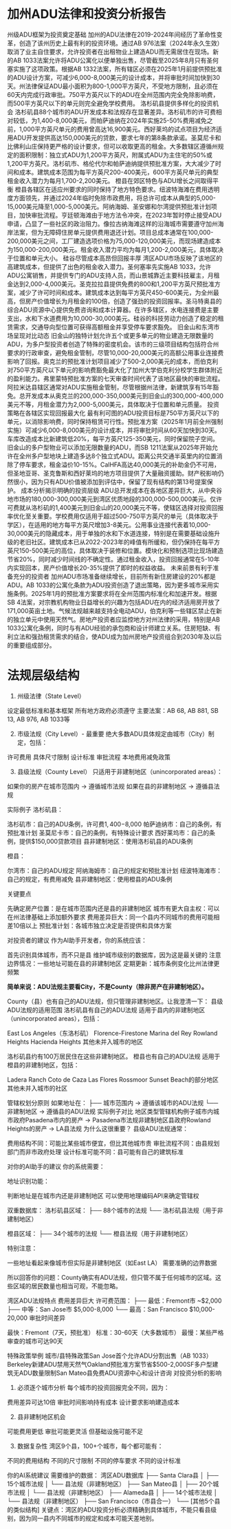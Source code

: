 # 加州ADU法律和投资分析报告

州级ADU框架为投资奠定基础
加州的ADU法律在2019-2024年间经历了革命性变革，创造了该州历史上最有利的投资环境。通过AB 976法案（2024年永久生效）取消了业主自住要求，允许投资者在出租物业上建造ADU而无需居住在现场。新的AB 1033法案允许将ADU公寓化以便单独出售，尽管截至2025年8月只有圣何塞实施了这项政策。根据AB 1332法案，所有辖区必须在2025年1月前提供预批准的ADU设计方案，可减少6,000-8,000美元的设计成本，并将审批时间加快到30天。州法律保证ADU最小面积为800-1,000平方英尺，不受地方限制，且必须在60天内完成行政审批。750平方英尺以下的ADU在全州范围内完全免除影响费，而500平方英尺以下的单元则完全避免学校费用。
洛杉矶县提供多样化的投资机会
洛杉矶县88个城市的ADU开发成本和法规存在显著差异。洛杉矶市的许可费相对较低，为1,400-8,000美元，而帕萨迪纳在2024年实施25-50%费用减免之前，1,000平方英尺单元的费用曾高达16,900美元。西好莱坞的试点项目为经济适用ADU开发提供高达150,000美元的贷款，要求七年的第8条款承诺。圣莫尼卡和比佛利山庄保持更严格的设计要求，但可以收取更高的租金。大多数辖区遵循州规定的面积限制：独立式ADU为1,200平方英尺，附属式ADU为主住宅的50%或1,200平方英尺。洛杉矶市、格伦代尔和帕萨迪纳提供预批准方案，大大减少了时间和成本。建筑成本范围为每平方英尺200-400美元，600平方英尺单元的典型租金收入潜力为每月1,700-2,200美元。
橙县在郊区特色与ADU增长之间取得平衡
橙县各辖区在适应州要求的同时保持了地方特色要求。纽波特海滩在费用透明度方面领先，并通过2024年临时免除市政费用，将总许可成本从典型的5,000-15,000美元降至1,000-5,000美元。阿纳海姆、圣安娜和尔湾提供预批准计划项目，加快审批流程。亨廷顿海滩由于地方法令冲突，在2023年暂时停止接受ADU申请，凸显了一些社区的政治阻力。像拉古纳海滩这样的沿海城市需要遵守加州海岸法案，但为无障碍住房单元提供费用退还计划。项目总成本通常在100,000-200,000美元之间，工厂建造选项价格为75,000-120,000美元，而现场建造成本为150,000-200,000美元。租金收入潜力平均为每月1,200-2,000美元，具体取决于位置和单元大小。
硅谷尽管成本高昂但回报丰厚
湾区ADU市场反映了该地区的高建筑成本，但提供了出色的租金收入潜力。圣何塞率先实施AB 1033，允许ADU公寓销售，并提供专门的ADU支持人员，而山景城靠近主要科技雇主，月租金达到2,000-4,000美元。圣克拉拉县提供免费的800和1,200平方英尺预批准方案，减少了许可时间和成本。建筑成本达到每平方英尺450-600美元，为全州最高，但房产价值增长为月租金的100倍，创造了强劲的投资回报率。圣马特奥县的综合ADU资源中心提供免费咨询和成本计算器。在许多辖区，水电连接费是主要支出，水和下水道费用为10,000-30,000美元。硅谷的科技劳动力创造了稳定的租赁需求，交通导向型位置可获得高额租金并享受停车要求豁免。
旧金山和东湾市场呈现对比动态
旧金山的独特计划允许五个或更多单元的物业建造无限数量的ADU，为多户型投资者创造了特殊的密度机会。该市的三级项目结构包括符合州要求的行政审查，避免租金管制，尽管10,000-20,000美元的高额公用事业连接费影响了回报。奥克兰的预批准计划项目减少了500-2,000美元的成本，而伯克利对750平方英尺以下单元的影响费豁免最大化了加州大学伯克利分校学生群体附近的盈利能力。弗里蒙特预批准方案的七天审查时间代表了该地区最快的审批流程。阿拉米达县辖区通常对ADU实施租金管制，尽管根据州法律，新建筑享有15年豁免。总开发成本从奥克兰的200,000-350,000美元到旧金山的300,000-400,000美元不等，月租金潜力为2,000-5,000美元，具体取决于位置和单元质量。
投资策略在各辖区实现回报最大化
最有利可图的ADU投资目标是750平方英尺以下的单元，以消除影响费，同时保持租赁可行性。预批准方案（2025年1月前全州强制实施）可减少6,000-8,000美元的设计成本，并将审批时间从60天加快到30天。车库改造成本比新建筑低20%，每平方英尺125-350美元，同时保留院子空间。旧金山的多户型物业可以添加无限数量的ADU，而SB 1211法案从2025年开始允许在全州多户型地块上建造多达8个独立式ADU。距离公共交通半英里内的位置消除了停车要求，租金溢价10-15%。CalHFA高达40,000美元的补助金仍不可用，但圣地亚哥、圣克鲁斯和西好莱坞的地方项目提供了大量融资援助。财产税影响仍然很小，因为只有ADU价值被添加到评估中，保留了现有结构的第13号提案保护。
成本分析揭示明确的投资层级
ADU总开发成本在各地区差异巨大，从中央谷地市场的180,000-300,000美元到湾区优质地段的300,000-500,000美元。仅许可费就从洛杉矶的1,400美元到旧金山的20,000美元不等，使辖区选择对投资回报率优化至关重要。学校费用仅适用于超过500-750平方英尺的单元（具体取决于学区），在适用的地方每平方英尺增加3-8美元。公用事业连接代表着10,000-30,000美元的隐藏成本，用于单独的水和下水道连接，特别是在需要基础设施升级的老旧社区。建筑成本已从2022-2023年的峰值有所缓和，但仍保持在每平方英尺150-500美元的高位，具体取决于装修和位置。模块化和预制选项比现场建造节省20%，同时减少时间线的不确定性。通过租金收入，投资回报通常在5-10年内实现回本，房产价值增长20-35%提供了即时的权益收益。
未来前景有利于准备充分的投资者
加州ADU市场准备继续增长，目前所有新住房建设的20%都是ADU。AB 1033的公寓化条款为ADU投资创造了退出策略，因为更多城市采用实施条例。2025年1月的预批准方案要求将在全州范围内标准化和加速开发。根据SB 4法案，对宗教机构物业日益增长的兴趣为包括ADU在内的经济适用房开放了171,000英亩土地。气候法规越来越支持全电动ADU，伯克利等一些辖区禁止在新的独立单元中使用天然气。房地产投资者应监控地方对州法律的采用，特别是AB 1033公寓化条例，同时与有ADU经验的承包商和设计师建立关系。住房短缺、有利立法和强劲租赁需求的结合，使ADU成为加州房地产投资组合到2030年及以后的重要组成部分。


# 法规层级结构
1. 州级法律（State Level）

设定最低标准和基本框架
所有地方政府必须遵守
主要法案：AB 68, AB 881, SB 13, AB 976, AB 1033等

2. 市级法规（City Level）- 最重要
绝大多数ADU具体规定由城市（City）制定，包括：

许可费用
具体尺寸限制
设计标准
审批流程
本地费用减免政策

3. 县级法规（County Level）
只适用于非建制地区（unincorporated areas）：

如果你的房产在城市范围内 → 遵循城市法规
如果在县的非建制地区 → 遵循县法规

实际例子
洛杉矶县：

洛杉矶市：自己的ADU条例，许可费$1,400-$8,000
帕萨迪纳市：自己的条例，有预批准计划
圣莫尼卡市：自己的条例，有特殊设计要求
西好莱坞市：自己的条例，提供$150,000贷款项目
县非建制地区：使用洛杉矶县的ADU条例

橙县：

尔湾市：自己的ADU规定
阿纳海姆市：自己的规定和预批准计划
纽波特海滩市：自己的规定，有费用减免
县非建制地区：使用橙县的ADU条例

关键要点

先确定房产位置：是在城市范围内还是县的非建制地区
城市有更大自主权：可以在州法律基础上添加额外要求
费用差异巨大：同一个县内不同城市的费用可能相差10倍以上
预批准计划：各城市独立决定是否提供和具体方案

对投资者的建议
作为AI助手开发者，你的系统应该：

首先识别具体城市，而不只是县
维护城市级别的数据库，因为这是最关键的
注意边界情况：一些地址可能在县的非建制地区
定期更新：城市条例变化比州法律更频繁

**简单来说：ADU法规主要看City，不是County（除非房产在非建制地区）。**

County（县）也有自己的ADU法规，但只管理非建制地区。让我澄清一下：
县级ADU法规的适用范围
洛杉矶县有自己的ADU法规
适用于县内的非建制地区（unincorporated areas），包括：

East Los Angeles（东洛杉矶）
Florence-Firestone
Marina del Rey
Rowland Heights
Hacienda Heights
其他未并入城市的地区

洛杉矶县约有100万居民住在这些非建制地区。
橙县也有自己的ADU法规
适用于橙县的非建制地区，包括：

Ladera Ranch
Coto de Caza
Las Flores
Rossmoor
Sunset Beach的部分地区
其他未并入城市的社区

管辖权划分原则
如果地址在：
├── 城市范围内 → 遵循该城市的ADU法规
└── 非建制地区 → 遵循县的ADU法规
实际例子对比
地区类型管辖机构例子城市内城市政府Pasadena市内的房产 → Pasadena市法规非建制地区县政府Rowland Heights的房产 → LA县法规
为什么这很重要？
县级ADU法规通常：

费用结构不同：可能比某些城市便宜，但比其他城市贵
审批流程不同：由县规划部门而非市政府处理
设计标准可能不同：县可能有自己的建筑标准

对你的AI助手的建议
你的系统需要：

地址识别功能：

判断地址是在城市内还是非建制地区
可以使用地理编码API来确定管辖权


双重数据库：
洛杉矶县区域：
├── 88个城市的法规
└── 洛杉矶县法规（用于非建制地区）

橙县区域：
├── 34个城市的法规
└── 橙县法规（用于非建制地区）

特别注意：

一些地址看起来像城市但实际是非建制地区（如East LA）
需要准确的边界数据



所以回答你的问题：County确实有ADU法规，但只管不属于任何城市的区域。这些区域的居民数量也相当可观，不能忽略。


湾区ADU法规特点
费用差异巨大
许可费范围：
├── 最低：Fremont市 ~$2,000
├── 中等：San Jose市 $5,000-8,000
└── 最高：San Francisco $10,000-20,000
审批时间差异

最快：Fremont（7天，预批准）
标准：30-60天（大多数城市）
最慢：某些严格审查的城市可达90天

特殊政策举例
城市/县特殊政策San Jose首个允许ADU分割出售（AB 1033）Berkeley新建ADU禁用天然气Oakland预批准方案节省$500-2,000SF多户型建筑无ADU数量限制San Mateo县免费ADU资源中心和设计咨询
对投资分析的影响
1. 必须逐个城市分析
每个城市的投资回报完全不同，因为：

费用差异可达10倍
审批时间影响持有成本
设计要求影响建造成本

2. 县非建制地区机会

可能费用更低
审批可能更灵活
但基础设施可能不足

3. 数据复杂性
湾区9个县，100+个城市，每个都可能有：

不同的费用结构
不同的尺寸限制
不同的停车要求
不同的设计标准

你的AI系统建议
需要维护的数据：
湾区ADU数据库
├── Santa Clara县
│   ├── 15个城市法规
│   └── 县法规（非建制地区）
├── San Mateo县
│   ├── 20个城市法规
│   └── 县法规（非建制地区）
├── Alameda县
│   ├── 14个城市法规
│   └── 县法规（非建制地区）
├── San Francisco（市县合一）
└── [其他5个县的类似结构]
关键点：湾区的ADU投资分析必须精确到具体城市，不能只看县级别，因为同一县内不同城市的规定和成本可能天差地别。